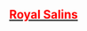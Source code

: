 <p align="center">
  <a href="https://github.com/royaals">
    <div style="display: flex; justify-content: center; align-items: center; height: 100vh;">
  <h2 style="color: red;">Royal Salins</h2>
</div>

</p>

<p align="center">
  <!-- Typing SVG by DenverCoder1 - https://github.com/DenverCoder1/readme-typing-svg -->
  <div>
    <img src="https://readme-typing-svg.demolab.com/?lines=Full-stack%20web%20developer;Always%20learning%20new%20things&font=Fira%20Code&center=true&width=440&height=45&color=f75c7e&vCenter=true&pause=1000&size=22" /></div>
</p>
<!--
**royaals/royaals** is a ✨ _special_ ✨ repository because its `README.md` (this file) appears on your GitHub profile.

Here are some ideas to get you started:

- 🔭 I’m currently working on ...
- 🌱 I’m currently learning ...
- 👯 I’m looking to collaborate on ...
- 🤔 I’m looking for help with ...
- 💬 Ask me about ...
- 📫 How to reach me: ...
- 😄 Pronouns: ...
- ⚡ Fun fact: ...
-->
